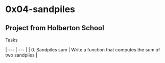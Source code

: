 # 0x04-sandpiles

## Project from Holberton School

Tasks

| --- | --- |
| 0. Sandpiles sum | Write a function that computes the sum of two sandpiles |
